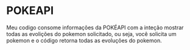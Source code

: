 # POKEAPI
Meu codigo consome informações da POKÉAPI com a inteção mostrar todas as evolições do pokemon solicitado, ou seja, você solicita um pokemon e o código retorna todas as evoluções do pokemon.
